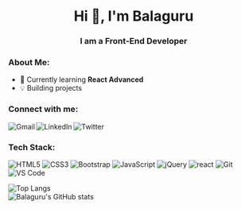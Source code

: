 <h1 align="center">Hi 👋, I'm Balaguru</h1>

<div align="center">
    <h3>I am a Front-End Developer</h3>
</div>
    
<h3>About Me:</h3>

- 🌱 Currently learning **React Advanced**
- 💡 Building projects

<h3 align="left">Connect with me:</h3
    
<a href="mailto:balag0414@gmail.com"><img src="https://img.shields.io/badge/Gmail-D14836?style=for-the-badge&logo=gmail&logoColor=white" alt="Gmail" align="left"/></a> 
  
<a href="https://www.linkedin.com/in/bala-guru-375384220/"><img src="https://img.shields.io/badge/LinkedIn-0077B5?style=for-the-badge&logo=linkedin&logoColor=white" alt="LinkedIn" align="left"/></a>

<a href="https://twitter.com/balag0414"><img src="https://img.shields.io/badge/Twitter-1DA1F2?style=for-the-badge&logo=twitter&logoColor=white" alt="Twitter"  align="left"/></a>
<br>
<h3>Tech Stack:</h3>

<p align="left">
  
<img src="https://img.shields.io/badge/HTML5-E34F26?style=flat-square&logo=html5&logoColor=white" alt="HTML5" />

<img src="https://img.shields.io/badge/CSS3-1572B6?style=flat-square&logo=css3&logoColor=white" alt="CSS3" />

<img src="https://img.shields.io/badge/Bootstrap-563D7C?style=flat-square&logo=bootstrap&logoColor=white" alt="Bootstrap" />
  
<img src="https://img.shields.io/badge/JavaScript-F7DF1E?style=flat-square&logo=javascript&logoColor=black" alt="JavaScript" />

<img src="https://img.shields.io/badge/jQuery-0769AD?style=flat-square&logo=jquery&logoColor=white" alt="jQuery" />

<img src="https://img.shields.io/badge/-ReactJs-61DAFB?style=flat-square&logo=react&logoColor=black" alt="react" />
  
<img src="https://img.shields.io/badge/Git-F05032?style=flat-square&logo=git&logoColor=white" alt="Git" />
  
<img src="https://img.shields.io/badge/Visual_Studio_Code-0078D4?style=flat-square&logo=visual%20studio%20code&logoColor=white" alt="VS Code" />

</p>

![Top Langs](https://github-readme-stats.vercel.app/api/top-langs/?username=balaguru0414&layout=compact&theme=radical) <br>
![Balaguru's GitHub stats](https://github-readme-stats.vercel.app/api?username=balaguru0414&show_icons=true&hide=issues,prs&theme=radical&count_private=true)


